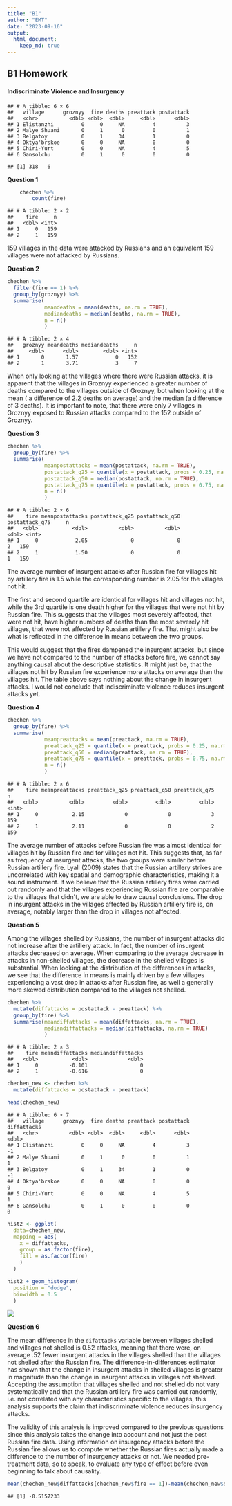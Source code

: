```yaml
---
title: "B1"
author: "EMT"
date: "2023-09-16"
output: 
  html_document: 
    keep_md: true
---
```


## B1 Homework

#### Indiscriminate Violence and Insurgency


```
## # A tibble: 6 × 6
##   village      groznyy  fire deaths preattack postattack
##   <chr>          <dbl> <dbl>  <dbl>     <dbl>      <dbl>
## 1 Elistanzhi         0     0     NA         4          3
## 2 Malye Shuani       0     1      0         0          1
## 3 Belgatoy           0     1     34         1          0
## 4 Oktya'brskoe       0     0     NA         0          0
## 5 Chiri-Yurt         0     0     NA         4          5
## 6 Gansolchu          0     1      0         0          0
```

```
## [1] 318   6
```

**Question 1**


```r
    chechen %>%
        count(fire)
```

```
## # A tibble: 2 × 2
##    fire     n
##   <dbl> <int>
## 1     0   159
## 2     1   159
```

159 villages in the data were attacked by Russians and an equivalent 159 villages were not attacked by Russians.

**Question 2**


```r
chechen %>%
  filter(fire == 1) %>%
  group_by(groznyy) %>%
  summarise(
            meandeaths = mean(deaths, na.rm = TRUE),
            mediandeaths = median(deaths, na.rm = TRUE),
            n = n()
            )
```

```
## # A tibble: 2 × 4
##   groznyy meandeaths mediandeaths     n
##     <dbl>      <dbl>        <dbl> <int>
## 1       0       1.57            0   152
## 2       1       3.71            3     7
```

When only looking at the villages where there were Russian attacks, it is apparent that the villages in Groznyy experienced a greater number of deaths compared to the villages outside of Groznyy, bot when looking at the mean ( a difference of 2.2 deaths on average) and the median (a difference of 3 deaths). It is important to note, that there were only 7 villages in Groznyy exposed to Russian attacks compared to the 152 outside of Groznyy.

**Question 3**


```r
chechen %>%
  group_by(fire) %>%
  summarise(
            meanpostattacks = mean(postattack, na.rm = TRUE),
            postattack_q25 = quantile(x = postattack, probs = 0.25, na.rm = T),
            postattack_q50 = median(postattack, na.rm = TRUE),
            postattack_q75 = quantile(x = postattack, probs = 0.75, na.rm = T),
            n = n()
            )
```

```
## # A tibble: 2 × 6
##    fire meanpostattacks postattack_q25 postattack_q50 postattack_q75     n
##   <dbl>           <dbl>          <dbl>          <dbl>          <dbl> <int>
## 1     0            2.05              0              0              2   159
## 2     1            1.50              0              0              1   159
```

The average number of insurgent attacks after Russian fire for villages hit by artillery fire is 1.5 while the corresponding number is 2.05 for the villages not hit.

The first and second quartile are identical for villages hit and villages not hit, while the 3rd quartile is one death higher for the villages that were not hit by Russian fire. This suggests that the villages most severely affected, that were not hit, have higher numbers of deaths than the most severely hit villages, that were not affected by Russian artillery fire. That might also be what is reflected in the difference in means between the two groups.

This would suggest that the fires dampened the insurgent attacks, but since we have not compared to the number of attacks before fire, we cannot say anything causal about the descriptive statistics. It might just be, that the villages not hit by Russian fire experience more attacks on average than the villages hit. The table above says nothing about the change in insurgent attacks. I would not conclude that indiscriminate violence reduces insurgent attacks yet.

**Question 4**


```r
chechen %>%
  group_by(fire) %>%
  summarise(
            meanpreattacks = mean(preattack, na.rm = TRUE),
            preattack_q25 = quantile(x = preattack, probs = 0.25, na.rm = T),
            preattack_q50 = median(preattack, na.rm = TRUE),
            preattack_q75 = quantile(x = preattack, probs = 0.75, na.rm = T),
            n = n()
            )
```

```
## # A tibble: 2 × 6
##    fire meanpreattacks preattack_q25 preattack_q50 preattack_q75     n
##   <dbl>          <dbl>         <dbl>         <dbl>         <dbl> <int>
## 1     0           2.15             0             0             3   159
## 2     1           2.11             0             0             2   159
```

The average number of attacks before Russian fire was almost identical for villages hit by Russian fire and for villages not hit. This suggests that, as far as frequency of insurgent attacks, the two groups were similar before Russian artillery fire. Lyall (2009) states that the Russian artillery strikes are uncorrelated with key spatial and demographic characteristics, making it a sound instrument. If we believe that the Russian artillery fires were carried out randomly and that the villages experiencing Russian fire are comparable to the villages that didn't, we are able to draw causal conclusions. The drop in insurgent attacks in the villages affected by Russian artillery fire is, on average, notably larger than the drop in villages not affected.

**Question 5**

Among the villages shelled by Russians, the number of insurgent attacks did not increase after the artillery attack. In fact, the number of insurgent attacks decreased on average. When comparing to the average decrease in attacks in non-shelled villages, the decrease in the shelled villages is substantial. When looking at the distribution of the differences in attacks, we see that the difference in means is mainly driven by a few villages experiencing a vast drop in attacks after Russian fire, as well a generally more skewed distribution compared to the villages not shelled.


```r
chechen %>%
  mutate(diffattacks = postattack - preattack) %>%
  group_by(fire) %>%
  summarise(meandiffattacks = mean(diffattacks, na.rm = TRUE),
            mediandiffattacks = median(diffattacks, na.rm = TRUE)
            )
```

```
## # A tibble: 2 × 3
##    fire meandiffattacks mediandiffattacks
##   <dbl>           <dbl>             <dbl>
## 1     0          -0.101                 0
## 2     1          -0.616                 0
```


```r
chechen_new <- chechen %>%
  mutate(diffattacks = postattack - preattack) 

head(chechen_new)
```

```
## # A tibble: 6 × 7
##   village      groznyy  fire deaths preattack postattack diffattacks
##   <chr>          <dbl> <dbl>  <dbl>     <dbl>      <dbl>       <dbl>
## 1 Elistanzhi         0     0     NA         4          3          -1
## 2 Malye Shuani       0     1      0         0          1           1
## 3 Belgatoy           0     1     34         1          0          -1
## 4 Oktya'brskoe       0     0     NA         0          0           0
## 5 Chiri-Yurt         0     0     NA         4          5           1
## 6 Gansolchu          0     1      0         0          0           0
```

```r
hist2 <- ggplot(
  data=chechen_new, 
  mapping = aes(
    x = diffattacks,
    group = as.factor(fire),
    fill = as.factor(fire)
    ) 
  )

hist2 + geom_histogram(
  position = "dodge",
  binwidth = 0.5
  )
```

![](B1_files/figure-html/unnamed-chunk-7-1.png)<!-- -->

**Question 6**

The mean difference in the `difattacks` variable between villages shelled and villages not shelled is 0.52 attacks, meaning that there were, on average .52 fewer insurgent attacks in the villages shelled than the villages not shelled after the Russian fire. The difference-in-differences estimator has shown that the change in insurgent attacks in shelled villages is greater in magnitude than the change in insurgent attacks in villages not shelved. Accepting the assumption that villages shelled and not shelled do not vary systematically and that the Russian artillery fire was carried out randomly, i.e. not correlated with any characteristics specific to the villages, this analysis supports the claim that indiscriminate violence reduces insurgency attacks.

The validity of this analysis is improved compared to the previous questions since this analysis takes the change into account and not just the post Russian fire data. Using information on insurgency attacks before the Russian fire allows us to compute whether the Russian fires actually made a difference to the number of insurgency attacks or not. We needed pre-treatment data, so to speak, to evaluate any type of effect before even beginning to talk about causality.


```r
mean(chechen_new$diffattacks[chechen_new$fire == 1])-mean(chechen_new$diffattacks[chechen_new$fire == 0])
```

```
## [1] -0.5157233
```


